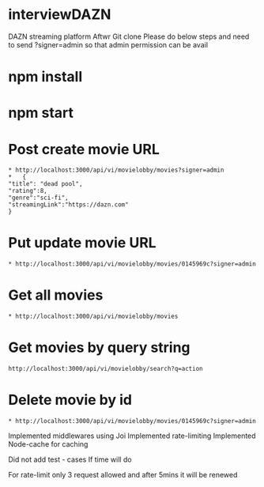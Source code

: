 # interviewDAZN
DAZN streaming platform
Aftwr Git clone Please do below steps and need to send ?signer=admin so that admin permission can be avail
# npm install
# npm start


# Post create movie URL

    * http://localhost:3000/api/vi/movielobby/movies?signer=admin
    *   {
    "title": "dead pool",
    "rating":8,
    "genre":"sci-fi",
    "streamingLink":"https://dazn.com"
    }

# Put update movie URL
    * http://localhost:3000/api/vi/movielobby/movies/0145969c?signer=admin

# Get all movies
    * http://localhost:3000/api/vi/movielobby/movies

# Get movies by query string
    http://localhost:3000/api/vi/movielobby/search?q=action

# Delete movie by id
    * http://localhost:3000/api/vi/movielobby/movies/0145969c?signer=admin



Implemented middlewares using Joi 
Implemented rate-limiting
Implemented Node-cache for caching

Did not add test - cases If time will do 


For rate-limit only 3 request allowed and after 5mins it will be renewed